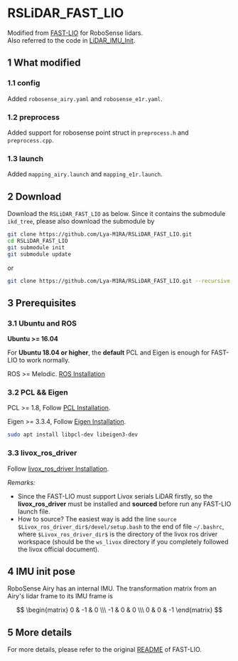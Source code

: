 # RSLiDAR_FAST_LIO  
Modified from [FAST-LIO](https://github.com/hku-mars/FAST_LIO) for RoboSense lidars.    
Also referred to the code in [LiDAR_IMU_Init](https://github.com/hku-mars/LiDAR_IMU_Init).  

## 1 What modified  
### 1.1 config  
Added `robosense_airy.yaml` and `robosense_e1r.yaml`.  

### 1.2 preprocess
Added support for robosense point struct in `preprocess.h` and `preprocess.cpp`.

### 1.3 launch
Added `mapping_airy.launch` and `mapping_e1r.launch`.

## 2 Download  
Download the `RSLiDAR_FAST_LIO` as below. Since it contains the submodule `ikd_tree`, please also download the submodule by
```sh
git clone https://github.com/Lya-M1RA/RSLiDAR_FAST_LIO.git
cd RSLiDAR_FAST_LIO
git submodule init
git submodule update
```
or
```sh
git clone https://github.com/Lya-M1RA/RSLiDAR_FAST_LIO.git --recursive
```

## 3 Prerequisites  
### 3.1 Ubuntu and ROS
**Ubuntu >= 16.04**

For **Ubuntu 18.04 or higher**, the **default** PCL and Eigen is enough for FAST-LIO to work normally.

ROS    >= Melodic. [ROS Installation](http://wiki.ros.org/ROS/Installation)

### 3.2 PCL && Eigen
PCL    >= 1.8,   Follow [PCL Installation](http://www.pointclouds.org/downloads/linux.html).

Eigen  >= 3.3.4, Follow [Eigen Installation](http://eigen.tuxfamily.org/index.php?title=Main_Page).

```sh
sudo apt install libpcl-dev libeigen3-dev
```

### 3.3 livox_ros_driver
Follow [livox_ros_driver Installation](https://github.com/Livox-SDK/livox_ros_driver).

*Remarks:*
- Since the FAST-LIO must support Livox serials LiDAR firstly, so the **livox_ros_driver** must be installed and **sourced** before run any FAST-LIO launch file.
- How to source? The easiest way is add the line ``` source $Livox_ros_driver_dir$/devel/setup.bash ``` to the end of file ``` ~/.bashrc ```, where ``` $Livox_ros_driver_dir$ ``` is the directory of the livox ros driver workspace (should be the ``` ws_livox ``` directory if you completely followed the livox official document).

## 4 IMU init pose
RoboSense Airy has an internal IMU. The transformation matrix from an Airy's lidar frame to its IMU frame is  

$$ 
\begin{matrix} 
0 & -1 & 0 \\\ 
-1 & 0 & 0 \\\ 
0 & 0 & -1  
\end{matrix}
$$ 

## 5 More details
For more details, please refer to the original [README](https://github.com/Lya-M1RA/RSLiDAR_FAST_LIO/blob/main/README_ORIGIN.md) of FAST-LIO.
